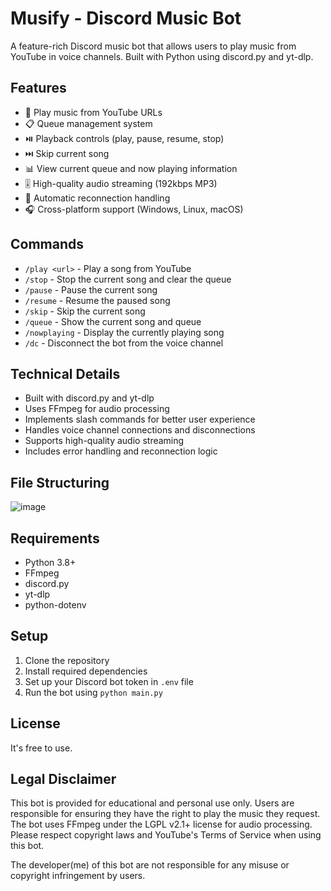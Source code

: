 # Musify - Discord Music Bot

A feature-rich Discord music bot that allows users to play music from YouTube in voice channels. Built with Python using discord.py and yt-dlp.

## Features

- 🎵 Play music from YouTube URLs
- 📋 Queue management system
- ⏯️ Playback controls (play, pause, resume, stop)
- ⏭️ Skip current song
- 📊 View current queue and now playing information
- 🎚️ High-quality audio streaming (192kbps MP3)
- 🔄 Automatic reconnection handling
- 🎧 Cross-platform support (Windows, Linux, macOS)

## Commands

- `/play <url>` - Play a song from YouTube
- `/stop` - Stop the current song and clear the queue
- `/pause` - Pause the current song
- `/resume` - Resume the paused song
- `/skip` - Skip the current song
- `/queue` - Show the current song and queue
- `/nowplaying` - Display the currently playing song
- `/dc` - Disconnect the bot from the voice channel

## Technical Details

- Built with discord.py and yt-dlp
- Uses FFmpeg for audio processing
- Implements slash commands for better user experience
- Handles voice channel connections and disconnections
- Supports high-quality audio streaming
- Includes error handling and reconnection logic

## File Structuring
![image](https://github.com/user-attachments/assets/ac408fbd-cc5b-47a0-9e90-d04c4eadeebc)


## Requirements

- Python 3.8+
- FFmpeg
- discord.py
- yt-dlp
- python-dotenv

## Setup

1. Clone the repository
2. Install required dependencies
3. Set up your Discord bot token in `.env` file
4. Run the bot using `python main.py`

## License

It's free to use.

## Legal Disclaimer

This bot is provided for educational and personal use only. Users are responsible for ensuring they have the right to play the music they request. The bot uses FFmpeg under the LGPL v2.1+ license for audio processing. Please respect copyright laws and YouTube's Terms of Service when using this bot.

The developer(me) of this bot are not responsible for any misuse or copyright infringement by users.

